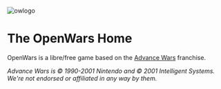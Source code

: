 <!--

**Here are some ideas to get you started:**

🙋‍♀️ A short introduction - what is your organization all about?
🌈 Contribution guidelines - how can the community get involved?
👩‍💻 Useful resources - where can the community find your docs? Is there anything else the community should know?
🍿 Fun facts - what does your team eat for breakfast?
🧙 Remember, you can do mighty things with the power of [Markdown](https://docs.github.com/github/writing-on-github/getting-started-with-writing-and-formatting-on-github/basic-writing-and-formatting-syntax)
-->
![owlogo](https://github.com/user-attachments/assets/ed2e9f06-a701-4ca8-b8c6-8e4a8ba9879b)

# The OpenWars Home

OpenWars is a libre/free game based on the [Advance Wars](https://en.wikipedia.org/wiki/Wars_(series)) franchise.

*Advance Wars is © 1990-2001 Nintendo and © 2001 Intelligent Systems. We're not endorsed or affiliated in any way by them.*
